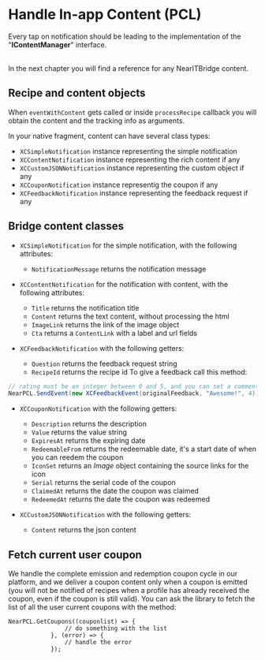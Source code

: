 # Handle In-app Content (PCL)

Every tap on notification should be leading to the implementation of the "**IContentManager**" interface.<br>

<br>In the next chapter you will find a reference for any NearITBridge content.


## Recipe and content objects

When `eventWithContent` gets called or inside `processRecipe` callback you will obtain the content and the tracking info as arguments. 

In your native fragment, content can have several class types:

- `XCSimpleNotification` instance representing the simple notification
- `XCContentNotification` instance representing the rich content if any
- `XCCustomJSONNotification` instance representing the custom object if any
- `XCCouponNotification` instance representig the coupon if any
- `XCFeedbackNotification` instance representing the feedback request if any

   
## Bridge content classes
- `XCSimpleNotification` for the simple notification, with the following attributes:
    - `NotificationMessage` returns the notification message

- `XCContentNotification` for the notification with content, with the following attributes:
    - `Title` returns the notification title
    - `Content` returns the text content, without processing the html
    - `ImageLink` returns the link of the image object
    - `Cta` returns a `ContentLink` with a label and url fields

- `XCFeedbackNotification` with the following getters:
    - `Question` returns the feedback request string
    - `RecipeId` returns the recipe id
To give a feedback call this method:

```csharp
// rating must be an integer between 0 and 5, and you can set a comment string.
NearPCL.SendEvent(new XCFeedbackEvent(originalFeedback, "Awesome!", 4));
```

- `XCCouponNotification` with the following getters:
    - `Description` returns the description
    - `Value` returns the value string
    - `ExpiresAt` returns the expiring date
    - `RedeemableFrom` returns the redeemable date, it's a start date of when you can reedem the coupon
    - `IconSet` returns an *Image* object containing the source links for the icon
    - `Serial` returns the serial code of the coupon
    - `ClaimedAt` returns the date the coupon was claimed 
    - `RedeemedAt` returns the date the coupon was redeemed

- `XCCustomJSONNotification` with the following getters:
    - `Content` returns the json content

## Fetch current user coupon

We handle the complete emission and redemption coupon cycle in our platform, and we deliver a coupon content only when a coupon is emitted (you will not be notified of recipes when a profile has already received the coupon, even if the coupon is still valid).
You can ask the library to fetch the list of all the user current coupons with the method:
```
NearPCL.GetCoupons((couponlist) => { 
                // do something with the list
            }, (error) => {
                // handle the error
            });
```
